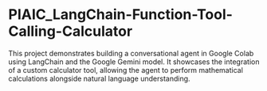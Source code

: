# PIAIC_LangChain-Function-Tool-Calling-Calculator
This project demonstrates building a conversational agent in Google Colab using LangChain and the Google Gemini model. It showcases the integration of a custom calculator tool, allowing the agent to perform mathematical calculations alongside natural language understanding. 
